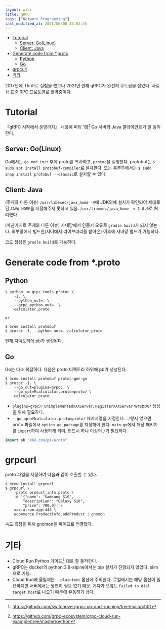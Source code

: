 ```yaml
---
layout: wiki 
title: gRPC
tags: ["Network Programming"]
last_modified_at: 2021/06/08 13:03:45
---
```


<!-- TOC -->

- [Tutorial](#tutorial)
    - [Server: Go(Linux)](#server-golinux)
    - [Client: Java](#client-java)
- [Generate code from *.proto](#generate-code-from-proto)
    - [Python](#python)
    - [Go](#go)
- [grpcurl](#grpcurl)
- [기타](#기타)

<!-- /TOC -->

2017년에 Thrift로 실험을 했으나 2021년 현재 gRPC가 완전히 주도권을 잡았다. 사실상 표준 RPC 프로토콜로 활약중이다.

# Tutorial
『gRPC 시작에서 운영까지』 내용에 따라 1장[^fn-1] Go 서버와 Java 클라이언트가 잘 동작한다. 

## Server: Go(Linux)
Go에서는 `go mod init` 후에 proto를 복사하고, `protoc`을 실행한다. protobuf는 `$ sudo apt install protobuf-compiler`로 설치한다. 또는 우분투에서는 `$ sudo snap install protobuf --classic`로 설치할 수 있다.

[^fn-1]: <https://github.com/switchover/grpc-up-and-running/tree/main/ch01>

## Client: Java
(주제와 다른 이슈) `/usr/libexec/java_home -V`에 JDK외에 설치가 확인되어 제대로 된 `JAVA_HOME`을 지정해주지 못하고 있음. `/usr/libexec/java_home -v 1.8.0`로 처리했다.

(마찬가지로 주제와 다른 이슈) 사내망에서 인증서 오류로 `gradle build`가 되지 않는다. 외부망에서 빌드한(서버에서 라이브러리를 받아온) 이후에 사내망 빌드가 가능하다.

코드 생성은 `gradle build`로 가능하다.

# Generate code from *.proto
## Python
```
$ python -m grpc_tools.protoc \
    -I. \
    --python_out=. \
    --grpc_python_out=. \
    calculator.proto

or

$ brew install protobuf
$ protoc -I. --python_out=. calculator.proto
```
현재 디렉토리에 pb가 생성된다.

## Go
Go는 다소 복잡하다. 다음은 proto 디렉토리 하위에 pb가 생성된다.
```
$ brew install protobuf protoc-gen-go
$ protoc -I. \
    --go_out=plugins=grpc:. \
    --go_opt=Mcalculator.proto=proto/ \
    calculator.proto
```
- `plugins=grpc`는 `UnimplementedXXXServer`, `RegisterXXXServer` wrapper 생성을 위해 필요하다.
- `--go_opt=Mcalculator.proto=proto/` 패키지명을 지정한다. 그렇지 않으면 proto 파일에서 `option go_package`를 지정해야 한다. `main.go`에서 해당 패키지를 `import`하여 사용하게 되며, 반드시 하나 이상의 `/`가 필요하다.
```go
import pb "XXX.com/pi/proto"
```

# grpcurl
proto 파일을 지정하여 다음과 같이 호출할 수 있다.
```
$ brew install grpcurl
$ grpcurl \
    -proto product_info.proto \
    -d '{"name": "Samsung S10", 
        "description": "Galaxy S10", 
        "price": 700.0}' \
    xxx.a.run.app:443 \
    ecommerce.ProductInfo.addProduct | gnomon
```
속도 측정을 위해 gnomon을 파이프로 연결했다.

# 기타
- Cloud Run Python 가이드[^fn-guide] 대로 잘 동작한다.
- gRPC는 docker의 python:3.8-alpine에서는 pip 설치가 진행되지 않았다. slim으로 가능.
- Cloud Run에 올릴때는 `--plaintext` 옵션에 주의한다. 로컬에서는 해당 옵션이 필요하지만 서버에서는 당연히 필요 없기 때문. 게다가 오류도 `Failed to dial target host`로 나오기 때문에 혼동하기 쉽다.

[^fn-guide]: <https://github.com/grpc-ecosystem/grpc-cloud-run-example/tree/master/python>
